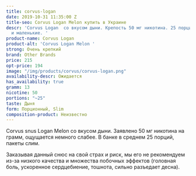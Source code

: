 ```yaml
---
title: corvus-logan
date: 2019-10-31 11:35:00 Z
title-seo: Corvus Logan Melon купить в Украине
descr: 'Corvus Logan  со вкусом дыни. Крепость 50 мг никотина. 25 порций. Порции тонкие
  и маленькие. '
product-name: Corvus Logan
product-alt: 'Corvus Logan Melon '
strong: Очень крепкий
brand: Other Brands
price: 215
opt-price: 194
image: "/img/products/corvus/corvus-logan.png"
availability-descr: Ожидается
has_availability: true
gramm: 13
nicotine: 50
portions: "~25"
taste: Дыня
form: Порционный, Slim
composition-product: Неизвестно
---
```


Corvus snus Logan Melon со вкусом дыни. Заявлено 50 мг никотина на грамм, ощущается немного слабее. В банке в среднем 25 порций, пакеты слим. 

Заказывая данный снюс на свой страх и риск, мы его не рекомендуем из-за низкого качества и множества побочных эффектов (головная боль, ускоренное сердцебиение, тошнота, сильно разъедает десна).